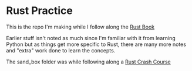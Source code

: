 # Rust Practice
This is the repo I'm making while I follow along the [Rust Book](https://doc.rust-lang.org/stable/book/)

Earlier stuff isn't noted as much since I'm familiar with it from learning Python but as things get more specific to Rust, there are many more notes and "extra" work done to learn the concepts.

The sand_box folder was while following along a [Rust Crash Course](https://www.youtube.com/watch?v=zF34dRivLOw)
